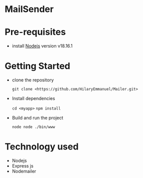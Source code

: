 # MailSender

# Pre-requisites
- install [Nodejs](https://nodejs.org/en/blog/release/v18.16.1) version v18.16.1

# Getting Started
- clone the repository

  ` git clone <https://github.com/HilaryEmmanuel/Mailer.git> `

- Install dependencies
  
  ` cd <myapp> `
  ` npm install `

- Build and run the project
  
  ` node node ./bin/www `

# Technology used
- Nodejs
- Express js
- Nodemailer 
